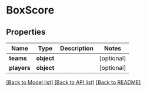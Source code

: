 # BoxScore

## Properties
Name | Type | Description | Notes
------------ | ------------- | ------------- | -------------
**teams** | **object** |  | [optional] 
**players** | **object** |  | [optional] 

[[Back to Model list]](../README.md#documentation-for-models) [[Back to API list]](../README.md#documentation-for-api-endpoints) [[Back to README]](../README.md)


